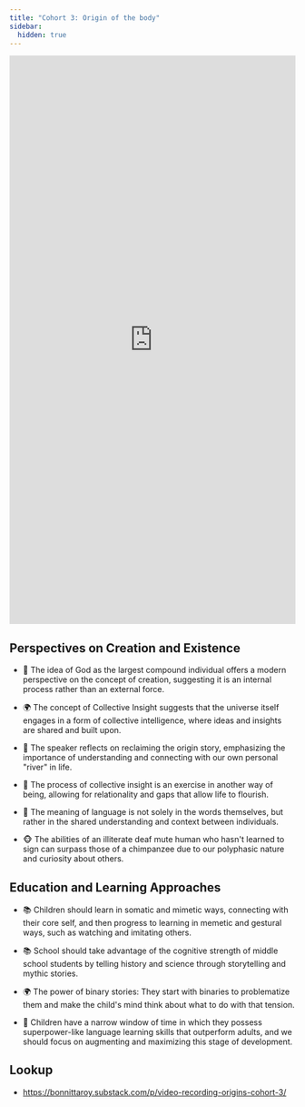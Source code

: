 ```yaml
---
title: "Cohort 3: Origin of the body"
sidebar:
  hidden: true
---
```


<iframe width="100%" height="1000" src="https://www.youtube.com/embed/6OSMH15FXE0" title="YouTube video player" frameborder="0" allow="accelerometer; autoplay; clipboard-write; encrypted-media; gyroscope; picture-in-picture; web-share" allowfullscreen></iframe>

## Perspectives on Creation and Existence

-   🤔 The idea of God as the largest compound individual offers a modern perspective on the concept of creation, suggesting it is an internal process rather than an external force.

-   🌍 The concept of Collective Insight suggests that the universe itself engages in a form of collective intelligence, where ideas and insights are shared and built upon.

-   🤔 The speaker reflects on reclaiming the origin story, emphasizing the importance of understanding and connecting with our own personal "river" in life.

-   🌊 The process of collective insight is an exercise in another way of being, allowing for relationality and gaps that allow life to flourish.

-   🤔 The meaning of language is not solely in the words themselves, but rather in the shared understanding and context between individuals.

-   🐵 The abilities of an illiterate deaf mute human who hasn't learned to sign can surpass those of a chimpanzee due to our polyphasic nature and curiosity about others.

## Education and Learning Approaches

-   📚 Children should learn in somatic and mimetic ways, connecting with their core self, and then progress to learning in memetic and gestural ways, such as watching and imitating others.

-   📚 School should take advantage of the cognitive strength of middle school students by telling history and science through storytelling and mythic stories.

-   🌍 The power of binary stories: They start with binaries to problematize them and make the child's mind think about what to do with that tension.

-   🧠 Children have a narrow window of time in which they possess superpower-like language learning skills that outperform adults, and we should focus on augmenting and maximizing this stage of development.

## Lookup

- https://bonnittaroy.substack.com/p/video-recording-origins-cohort-3/
